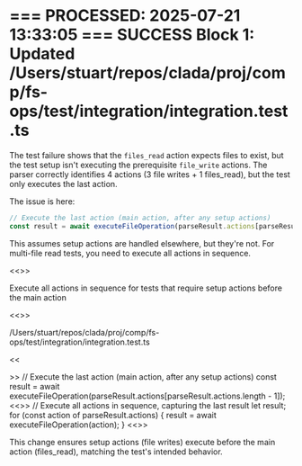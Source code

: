 === PROCESSED: 2025-07-21 13:33:05 ===
SUCCESS Block 1: Updated /Users/stuart/repos/clada/proj/comp/fs-ops/test/integration/integration.test.ts
===

The test failure shows that the `files_read` action expects files to exist, but the test setup isn't executing the prerequisite `file_write` actions. The parser correctly identifies 4 actions (3 file writes + 1 files_read), but the test only executes the last action.

The issue is here:

```typescript
// Execute the last action (main action, after any setup actions)
const result = await executeFileOperation(parseResult.actions[parseResult.actions.length - 1]);
```

This assumes setup actions are handled elsewhere, but they're not. For multi-file read tests, you need to execute all actions in sequence.

<<<EXPLANATION>>>

Execute all actions in sequence for tests that require setup actions before the main action

<<<FILE>>>

/Users/stuart/repos/clada/proj/comp/fs-ops/test/integration/integration.test.ts

<<<SEARCH>>>
          // Execute the last action (main action, after any setup actions)
          const result = await executeFileOperation(parseResult.actions[parseResult.actions.length - 1]);
<<<REPLACE>>>
          // Execute all actions in sequence, capturing the last result
          let result;
          for (const action of parseResult.actions) {
            result = await executeFileOperation(action);
          }
<<<END>>>

This change ensures setup actions (file writes) execute before the main action (files_read), matching the test's intended behavior.